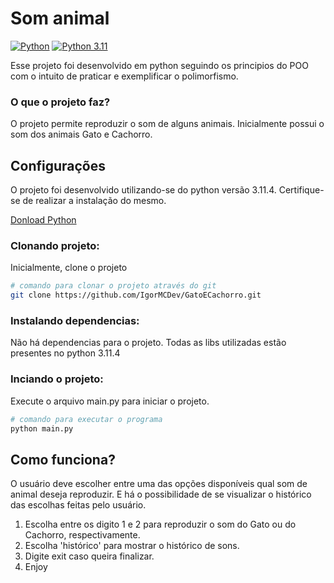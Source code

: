 # Som animal

[![Python](https://img.shields.io/badge/python-3670A0?style=plastic&logo=python&logoColor=ffdd54)](https://www.python.org/)
[![Python 3.11](https://img.shields.io/badge/python-311-blue.svg?style=plastic)](https://www.python.org/downloads/release/python-3114/)

Esse projeto foi desenvolvido em python seguindo os principios do POO com o intuito de praticar e exemplificar o polimorfismo.

### O que o projeto faz?
O projeto permite reproduzir o som de alguns animais. Inicialmente possui o som dos animais Gato e Cachorro.

## Configurações

O projeto foi desenvolvido utilizando-se do python versão 3.11.4. Certifique-se de realizar a instalação do mesmo.

[Donload Python](https://www.python.org/downloads/)

### Clonando projeto:

Inicialmente, clone o projeto

```bash
# comando para clonar o projeto através do git
git clone https://github.com/IgorMCDev/GatoECachorro.git
```

### Instalando dependencias:

Não há dependencias para o projeto. Todas as libs utilizadas estão presentes no python 3.11.4

### Inciando o projeto:

Execute o arquivo main.py para iniciar o projeto.

```bash
# comando para executar o programa
python main.py
```

## Como funciona?

O usuário deve escolher entre uma das opções disponíveis qual som de animal deseja reproduzir. E há o possibilidade de se visualizar o histórico das escolhas feitas pelo usuário.

1. Escolha entre os digito 1 e 2 para reproduzir o som do Gato ou do Cachorro, respectivamente.
2. Escolha 'histórico' para mostrar o histórico de sons.
3. Digite exit caso queira finalizar.
4. Enjoy

